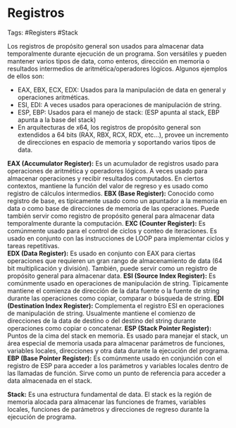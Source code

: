 # Registros 

Tags: #Registers #Stack

Los registros de propósito general son usados para almacenar data temporalmente durante ejecución de un programa. Son versátiles y pueden mantener varios tipos de data, como enteros, dirección en memoria o resultados intermedios de aritmética/operadores lógicos. Algunos ejemplos de ellos son:
* EAX, EBX, ECX, EDX: Usados para la manipulación de data en general y operaciones aritméticas.
* ESI, EDI: A veces usados para operaciones de manipulación de string. 
* ESP, EBP: Usados para el manejo de stack: (ESP apunta al stack, EBP apunta a la base del stack)
* En arquitecturas de x64, los registros de propósito general son extendidos a 64 bits (RAX, RBX, RCX, RDX, etc...), provee un incremento de direcciones en espacio de memoria y soportando varios tipos de data. 

**EAX (Accumulator Register):**  Es un acumulador de registros usado para operaciones de aritmética y operadores lógicos.  A veces usado para almacenar operaciones y recibir resultados computados. En ciertos contextos, mantiene la función del valor de regreso y es usado como registro de cálculos intermedios. 
**EBX (Base Register):** Conocido como registro de base, es tipicamente usado como un apuntador a la memoria en data o como base de direcciones de memoria de las operaciones. Puede también servir como registro de propósito general para almacenar data temporalmente durante la computación. 
**EXC (Counter Register):** Es comúnmente usado para el control de ciclos y conteo de iteraciones. Es usado en conjunto con las instrucciones de LOOP para implementar ciclos y tareas repetitivas.  
**EDX (Data Register):** Es usado en conjunto con EAX para ciertas operaciones que requieren un gran rango de almacenamiento de data (64 bit multiplicación y división). También, puede servir como un registro de propósito general para almacenar data.
**ESI (Source Index Register):** Es comúnmente usado en operaciones de manipulación de string. Tipicamente mantiene el comienza de dirección de la data fuente o la fuente de string durante las operaciones como copiar, comparar o búsqueda de string. 
**EDI (Destination Index Register):** Complementa el registro ESI en operaciones de manipulación de string. Usualmente mantiene el comienzo de direcciones de la data de destino o del destino del string durante operaciones como copiar o concatenar. 
**ESP (Stack Pointer Register):** Puntos de la cima del stack en memoria. Es usado para manejar el stack, un área especial de memoria usada para almacenar parámetros de funciones, variables locales, direcciones y otra data durante la ejecución del programa. 
**EBP (Base Pointer Register):** Es comúnmente usado en conjunción con el registro de ESP para acceder a los parámetros y variables locales dentro de las llamadas de función.  Sirve como un punto de referencia para acceder a data almacenada en el stack. 

**Stack:** Es una estructura fundamental de data. El stack es la región de memoria alocada para almacenar las funciones de frames, variables locales, funciones de parámetros y direcciones de regreso durante la ejecución de programa. 